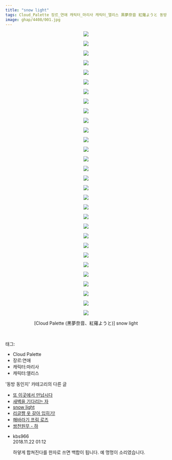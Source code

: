 ```yaml
---
title: "snow light"
tags: Cloud_Palette 장르_연애 캐릭터_마리사 캐릭터_앨리스 黒夢奈音 紅薙ようと 동방_동인지
image: ghap/4408/001.jpg
---
```

<div class="article">
<p style="text-align: center; clear: none; float: none;"><img src="{{ site.nasurl }}/ghap/4408/001.jpg"/></p>
<p style="text-align: center; clear: none; float: none;"><img src="{{ site.nasurl }}/ghap/4408/002.jpg"/></p>
<p style="text-align: center; clear: none; float: none;"><img src="{{ site.nasurl }}/ghap/4408/003.jpg"/></p>
<p style="text-align: center; clear: none; float: none;"><img src="{{ site.nasurl }}/ghap/4408/004.jpg"/></p>
<p style="text-align: center; clear: none; float: none;"><img src="{{ site.nasurl }}/ghap/4408/005.jpg"/></p>
<p style="text-align: center; clear: none; float: none;"><img src="{{ site.nasurl }}/ghap/4408/006.jpg"/></p>
<p style="text-align: center; clear: none; float: none;"><img src="{{ site.nasurl }}/ghap/4408/007.jpg"/></p>
<p style="text-align: center; clear: none; float: none;"><img src="{{ site.nasurl }}/ghap/4408/008.jpg"/></p>
<p style="text-align: center; clear: none; float: none;"><img src="{{ site.nasurl }}/ghap/4408/009.jpg"/></p>
<p style="text-align: center; clear: none; float: none;"><img src="{{ site.nasurl }}/ghap/4408/010.jpg"/></p>
<p style="text-align: center; clear: none; float: none;"><img src="{{ site.nasurl }}/ghap/4408/011.jpg"/></p>
<p style="text-align: center; clear: none; float: none;"><img src="{{ site.nasurl }}/ghap/4408/012.jpg"/></p>
<p style="text-align: center; clear: none; float: none;"><img src="{{ site.nasurl }}/ghap/4408/013.jpg"/></p>
<p style="text-align: center; clear: none; float: none;"><img src="{{ site.nasurl }}/ghap/4408/014.jpg"/></p>
<p style="text-align: center; clear: none; float: none;"><img src="{{ site.nasurl }}/ghap/4408/015.jpg"/></p>
<p style="text-align: center; clear: none; float: none;"><img src="{{ site.nasurl }}/ghap/4408/016.jpg"/></p>
<p style="text-align: center; clear: none; float: none;"><img src="{{ site.nasurl }}/ghap/4408/017.jpg"/></p>
<p style="text-align: center; clear: none; float: none;"><img src="{{ site.nasurl }}/ghap/4408/018.jpg"/></p>
<p style="text-align: center; clear: none; float: none;"><img src="{{ site.nasurl }}/ghap/4408/019.jpg"/></p>
<p style="text-align: center; clear: none; float: none;"><img src="{{ site.nasurl }}/ghap/4408/020.jpg"/></p>
<p style="text-align: center; clear: none; float: none;"><img src="{{ site.nasurl }}/ghap/4408/021.jpg"/></p>
<p style="text-align: center; clear: none; float: none;"><img src="{{ site.nasurl }}/ghap/4408/022.jpg"/></p>
<p style="text-align: center; clear: none; float: none;"><img src="{{ site.nasurl }}/ghap/4408/023.jpg"/></p>
<p style="text-align: center; clear: none; float: none;"><img src="{{ site.nasurl }}/ghap/4408/024.jpg"/></p>
<p style="text-align: center; clear: none; float: none;"><img src="{{ site.nasurl }}/ghap/4408/025.jpg"/></p>
<p style="text-align: center; clear: none; float: none;"><img src="{{ site.nasurl }}/ghap/4408/026.jpg"/></p>
<p style="text-align: center; clear: none; float: none;"><img src="{{ site.nasurl }}/ghap/4408/027.jpg"/></p>
<p style="text-align: center; clear: none; float: none;"><img src="{{ site.nasurl }}/ghap/4408/028.jpg"/></p>
<p style="text-align: center; clear: none; float: none;"><img src="{{ site.nasurl }}/ghap/4408/029.jpg"/></p>
<p style="text-align: center; clear: none; float: none;"><img src="{{ site.nasurl }}/ghap/4408/030.jpg"/></p>
<p style="text-align: center; clear: none; float: none;">[Cloud Palette (黒夢奈音、紅薙ようと)] snow light</p>
<p><br/></p>
</div><div class="tagTrail">
<p>태그: </p>
<ul>
<li>Cloud Palette</li>
<li>장르:연애</li>
<li>캐릭터:마리사</li>
<li>캐릭터:앨리스</li>
</ul>
</div><div class="another">
<p>'동방 동인지' 카테고리의 다른 글</p>
<ul>
<li><a href="/2018-06-09-ghap_4410">또 이곳에서 만납시다</a></li>
<li><a href="/2018-06-09-ghap_4409">새벽을 기다리는 자</a></li>
<li><a href="/2018-06-08-ghap_4408">snow light</a></li>
<li><a href="/2018-06-08-ghap_4405">리글쨩 옷 갈아 입히기!</a></li>
<li><a href="/2018-06-08-ghap_4404">해바라기 프림 로즈</a></li>
<li><a href="/2018-06-08-ghap_4403">쌍천원무 - 하</a></li>
</ul>
</div><div class="cb_module cb_fluid">
<div class="cb_wrt cb_profile">
<div class="comment">
<ul>
<li class="cb_thumb_off" id="comment15376473">
<div class="cb_comment_area">
<div class="cb_info_area">
<div class="cb_section">
<span class="cb_nick_name">kbs966</span>
</div>
<div class="cb_section">
<span class="cb_date">2018.11.22 01:12 </span>
</div>
</div>
<div class="cb_dsc_comment">
<p class="cb_dsc">
											하얗게 합쳐진다를 한자로 쓰면 백합이 됩니다. 예 멍멍이 소리였습니다.
										</p>
</div>
</div></li>
</ul>
</div>
</div><!-- commentList close -->
</div>